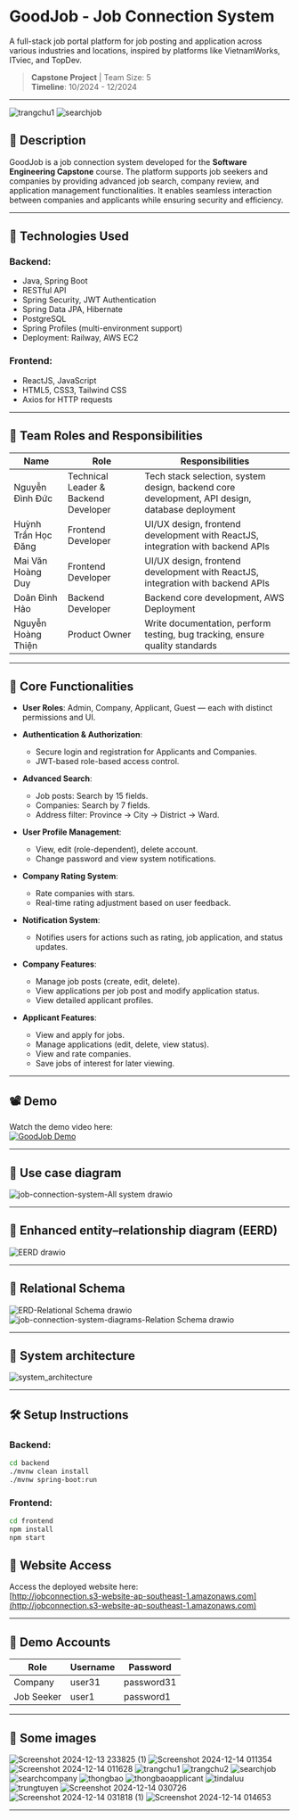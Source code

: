 # GoodJob - Job Connection System

A full-stack job portal platform for job posting and application across various industries and locations, inspired by platforms like VietnamWorks, ITviec, and TopDev.

> **Capstone Project** | Team Size: 5  
> **Timeline**: 10/2024 - 12/2024

---
![trangchu1](https://github.com/user-attachments/assets/1f7d3a5f-44c5-4d7c-b3da-0d494e6e04bb)
![searchjob](https://github.com/user-attachments/assets/0f3f4ad6-3d80-45c3-b83f-34a6eced7e00)

## 📌 Description

GoodJob is a job connection system developed for the **Software Engineering Capstone** course. The platform supports job seekers and companies by providing advanced job search, company review, and application management functionalities. It enables seamless interaction between companies and applicants while ensuring security and efficiency.

---

## 🚀 Technologies Used

### Backend:
- Java, Spring Boot
- RESTful API
- Spring Security, JWT Authentication
- Spring Data JPA, Hibernate
- PostgreSQL
- Spring Profiles (multi-environment support)
- Deployment: Railway, AWS EC2

### Frontend:
- ReactJS, JavaScript
- HTML5, CSS3, Tailwind CSS
- Axios for HTTP requests

---

## 👥 Team Roles and Responsibilities

| Name                  | Role                                 | Responsibilities                                                                                  |
|-----------------------|--------------------------------------|--------------------------------------------------------------------------------------------------|
| Nguyễn Đình Đức       | Technical Leader & Backend Developer | Tech stack selection, system design, backend core development, API design, database deployment   |
| Huỳnh Trần Học Đăng   | Frontend Developer                   | UI/UX design, frontend development with ReactJS, integration with backend APIs                   |
| Mai Văn Hoàng Duy     | Frontend Developer                   | UI/UX design, frontend development with ReactJS, integration with backend APIs                   |
| Doãn Đình Hảo         | Backend Developer                    | Backend core development, AWS Deployment                                                         |
| Nguyễn Hoàng Thiện    | Product Owner                        | Write documentation, perform testing, bug tracking, ensure quality standards                     |

---

## 🧹 Core Functionalities

- **User Roles**: Admin, Company, Applicant, Guest — each with distinct permissions and UI.
  
- **Authentication & Authorization**:
  - Secure login and registration for Applicants and Companies.
  - JWT-based role-based access control.

- **Advanced Search**:
  - Job posts: Search by 15 fields.
  - Companies: Search by 7 fields.
  - Address filter: Province → City → District → Ward.

- **User Profile Management**:
  - View, edit (role-dependent), delete account.
  - Change password and view system notifications.

- **Company Rating System**:
  - Rate companies with stars.
  - Real-time rating adjustment based on user feedback.

- **Notification System**:
  - Notifies users for actions such as rating, job application, and status updates.

- **Company Features**:
  - Manage job posts (create, edit, delete).
  - View applications per job post and modify application status.
  - View detailed applicant profiles.

- **Applicant Features**:
  - View and apply for jobs.
  - Manage applications (edit, delete, view status).
  - View and rate companies.
  - Save jobs of interest for later viewing.

---

## 📽️ Demo

Watch the demo video here:  
[![GoodJob Demo](https://img.youtube.com/vi/-fozVZbGKv8/0.jpg)](https://youtube.com/watch?v=-fozVZbGKv8)

---
## 🚀 Use case diagram  
![job-connection-system-All system drawio](https://github.com/user-attachments/assets/a1b7fe0f-46f9-4cb4-828f-b047eaab3e66)


---

## 🚀 Enhanced entity–relationship diagram (EERD)
![EERD drawio](https://github.com/user-attachments/assets/93facc5e-4ac1-4ecd-b081-15268b4d05ff)



---
## 🚀 Relational Schema
![ERD-Relational Schema drawio](https://github.com/user-attachments/assets/74db513d-cc2a-4a63-9d56-c783fc64a49e)
![job-connection-system-diagrams-Relation Schema drawio](https://github.com/user-attachments/assets/03f8f40e-44c9-44ed-9cf0-f24a49412785)


---

## 🚀 System architecture
![system_architecture](https://github.com/user-attachments/assets/3fa0d0b8-04f2-4b53-b3ce-36e01c069c9e)


---

## 🛠️ Setup Instructions

### Backend:
```bash
cd backend
./mvnw clean install
./mvnw spring-boot:run
```

### Frontend:
```bash
cd frontend
npm install
npm start
```

## 📶 Website Access

Access the deployed website here:  
[http://jobconnection.s3-website-ap-southeast-1.amazonaws.com](http://jobconnection.s3-website-ap-southeast-1.amazonaws.com)

---

## 🧪 Demo Accounts

| Role       | Username | Password   |
|------------|----------|------------|
| Company    | user31   | password31 |
| Job Seeker | user1    | password1  |

---

## 🚀 Some images
![Screenshot 2024-12-13 233825 (1)](https://github.com/user-attachments/assets/9b1667c3-05db-43a8-ba04-50c8a464f623)
![Screenshot 2024-12-14 011354](https://github.com/user-attachments/assets/69657cee-b92c-4237-a3d8-f2ded0e873b4)
![Screenshot 2024-12-14 011628](https://github.com/user-attachments/assets/c652c220-2475-4bf8-ac89-d369ebbca9af)
![trangchu1](https://github.com/user-attachments/assets/a5397b7f-3305-477f-8230-21db252a5794)
![trangchu2](https://github.com/user-attachments/assets/06a04c0f-f7f6-40d1-b4db-d08c9dd19ff9)
![searchjob](https://github.com/user-attachments/assets/667d4698-fd1a-49c0-8aaf-3090258f30e5)
![searchcompany](https://github.com/user-attachments/assets/892b0f9f-62c3-47f2-b3a1-9e78d0ce8584)
![thongbao](https://github.com/user-attachments/assets/6807d517-f178-47c6-8a00-4bca9704ebfc)
![thongbaoapplicant](https://github.com/user-attachments/assets/83736472-7465-4a58-81f7-761e02ff2e77)
![tindaluu](https://github.com/user-attachments/assets/98967883-0c87-48b0-a800-8443da4b3eab)
![trungtuyen](https://github.com/user-attachments/assets/d974a967-dc35-419e-b25b-7e1362c8df12)
![Screenshot 2024-12-14 030726](https://github.com/user-attachments/assets/cff133b7-8264-40d2-930a-49b316a77591)
![Screenshot 2024-12-14 031818 (1)](https://github.com/user-attachments/assets/5cf5fbcf-4176-4495-945b-ce5094a361f3)
![Screenshot 2024-12-14 014653](https://github.com/user-attachments/assets/2f5ecbe3-dc90-4441-89c1-e52a204c4dc2)

---
